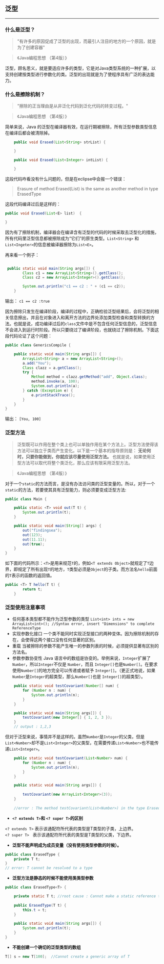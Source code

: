  
## 泛型
---------
### 什么是泛型？

>"有许多的原因促成了泛型的出现，而最引人注目的地方的一个原因，就是为了创建容器"

>《Java编程思想 （第4版）》

泛型，顾名思义，就是要适应许多的类型，它是对Java类型系统的一种扩展，以支持创建按类型进行参数化的类。泛型的出现就是为了使程序具有广泛的表达能力。<br/>

### 什么是擦除机制？

>"擦除的正当理由是从非泛化代码到泛化代码的转变过程。"

>《Java编程思想 （第4版）》

简单来说，Java 的泛型在编译器有效，在运行期被擦除，所有泛型参数类型信息在编译后都会被清除掉。

```java
    public void Erased(List<String> strList) {

    }

    public void Erased(List<Integer> intList) {

    }
```
这段代码咋看没有什么问题的，但是在eclipse中会报一个错误：
>Erasure of method Erased(List<String>) is the same as another method in type ErasedType

这段代码编译过后是这样的：

```java
public void Erased(List<E> list)  {  

}
```
因为有了擦除机制，编译器会在编译含有泛型的代码的时候采取去泛型化的措施，所有代码里泛型信息都被擦除成为“它们”的原生类型。```List<String>``` 和 ```List<Ingeter>```的信息被编译器擦除为```List<E>```。



再来看一个例子：

```java

 public static void main(String args[]) {
        Class c1 = new ArrayList<String>().getClass();
        Class c2 = new ArrayList<Integer>().getClass();

        System.out.println("c1 == c2 : " + (c1 == c2));
    }

```
输出： ```c1 == c2 :true```


因为擦除只发生在编译阶段，编译的过程中，正确检验泛型结果后，会将泛型的相关信息擦出，并且在对象进入和离开方法的边界处添加类型检查和类型转换的方法。也就是说，成功编译过后的``class``文件中是不包含任何泛型信息的，泛型信息不会进入到运行时阶段。所以只要绕过了编译阶段，也就绕过了擦除机制。下面这段代码论证了这个问题：

```java
public class GenericsCompile {

    public static void main(String args[]) {
        ArrayList<String> a = new ArrayList<String>();
        a.add("You");
        Class clazz = a.getClass();
        try {
            Method method = clazz.getMethod("add", Object.class);
            method.invoke(a, 100);
            System.out.println(a);
        } catch (Exception e) {
            e.printStackTrace();
        }
    }
}
```
输出： ```[You, 100]```


### 泛型方法

>泛型既可以作用在整个类上也可以单独作用在某个方法上。泛型方法使得该方法可以独立于类而产生变化。以下是一个基本的指导原则是：
 **无论何时，只要你能做到，你就应该尽量使用泛型方法。** 也就是说，如果使用泛型方法可以取代将整个类泛化，那么应该有限采用泛型方法。<br/>

>《Java编程思想 （第4版）》


对于一个```static```的方法而言，是没有办法访问类的泛型变量的。所以，对于一个```static```的方法，若要使其具有泛型能力，则必须要变成泛型方法:

```java
public class Main {

    public static <T> void out(T t) {
        System.out.println(t);
    }

    public static void main(String[] args) {
        out("findingsea");
        out(123);
        out(11.11);
        out(true);
    }
}
```

如下面的代码所示：```<T>```是用来规范```T```的，例如```<T extends Object>```就规定了```T```边界，即规定了所有出现```T```的地方，```T```类型必须是```Object```的子类。而方法名```hello```前面的```T```表示的函数的返回值。
```java
public <T> T hello(T t) {
        return t;
    }
```

### 泛型使用注意事项

- 任何基本类型都不能作为泛型参数的类型
```List<int> ints = new ArrayList<int>(); //Syntax error, insert "Dimensions" to complete ReferenceType```
- 实现参数化接口
一个类不能同时实现泛型接口的两种变体。因为擦除机制的存在，会使得这两个接口没有任何显著的区别。
- 重载
当被擦除的参数不能产生唯一的参数列表的时候，必须提供显著有区别的方法名。
- 参数参数协变性
Java 语言中的数组是协变的。举例来说，```Integer```扩展了 ```Number```，所以```Integer```不仅是 ```Number```，而且 ```Integer[]```也是```Number[]```。在要求使用```Number[]```的地方完全可以传递或者赋予 ```Integer[]```。（更正式地说，如果```Number```是```Integer```的超类型，那么```Number[]```也是 ```Integer[]```的超类型）。

```java
    public static void testCovariant(Number[] num) {
        for (Number n : num) {
            System.out.println(n);
        }
    }

    public static void main(String args[]) {
        testCovariant(new Integer[] { 1, 2, 3 });
    }
    // output : 1,2,3
```


但对于泛型来说，事情并不是这样的。虽然```Number```是```Integer```的父类，但是```List<Number>```却不是```List<Integer>```的父类型，在需要传递```List<Number>```也不能传递```List<Integer>```。
```java
    public static void testCovariant(List<Number> num) {
        for (Number n : num) {
            System.out.println(n);
        }
    }

    public static void main(String args[]) {
        
        testCovariant(new ArrayList<Integer>(3));
    }
    
    //error : The method testCovariant(List<Number>) in the type ErasedType<T> is not applicable for the arguments (ArrayList<Integer>)
```

- **```<? extends T>```和 ```<? super T>```的区别**

```<? extends T>``` 表示该通配符所代表的类型是T类型的子类，上边界。 <br/>
```<? super T>```   表示该通配符所代表的类型是T类型的父类，下边界。

- **泛型不能声明成为成员变量（没有使用类型参数的时候）。**
```java
public class ErasedType {
    private T t;
}
// error: T cannot be resolved to a type
```

- **泛型方法是静态的时候不能使用类类型参数**
```java
public class ErasedType<T> {

    private static T t; //root cause : Cannot make a static reference to the non-static type T
    
    public ErasedType(T t) {
        this.t = t;
    }
    
    public static void main(String args[]) {
        System.out.println(t);
    }
}
```

- **不能创建一个确切的泛型类型的数组**
```java
T[] s = new T[100];  //Cannot create a generic array of T
```
